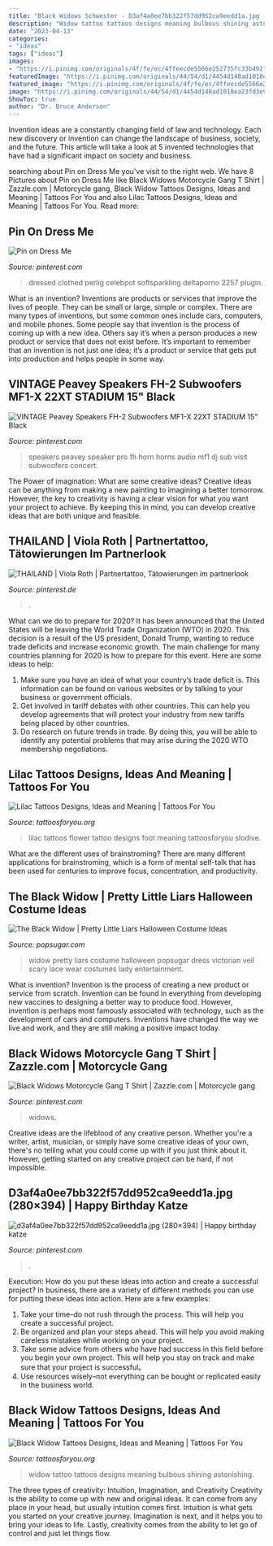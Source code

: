 ```yaml
---
title: "Black Widows Schwester - D3af4a0ee7bb322f57dd952ca9eedd1a.jpg (280×394)"
description: "Widow tattoo tattoos designs meaning bulbous shining astonishing"
date: "2023-04-13"
categories:
- "ideas"
tags: ["ideas"]
images:
- "https://i.pinimg.com/originals/4f/fe/ec/4ffeecde5566e252735fc33b492f66b3.jpg"
featuredImage: "https://i.pinimg.com/originals/44/54/d1/4454d148ad1018ea23fd3e9ab624883a.jpg"
featured_image: "https://i.pinimg.com/originals/4f/fe/ec/4ffeecde5566e252735fc33b492f66b3.jpg"
image: "https://i.pinimg.com/originals/44/54/d1/4454d148ad1018ea23fd3e9ab624883a.jpg"
ShowToc: true
author: "Dr. Bruce Anderson"
---
```



Invention ideas are a constantly changing field of law and technology. Each new discovery or invention can change the landscape of business, society, and the future. This article will take a look at 5 invented technologies that have had a significant impact on society and business.

	

		
searching about Pin on Dress Me you've visit to the right web. We have 8 Pictures about Pin on Dress Me like Black Widows Motorcycle Gang T Shirt | Zazzle.com | Motorcycle gang, Black Widow Tattoos Designs, Ideas and Meaning | Tattoos For You and also Lilac Tattoos Designs, Ideas and Meaning | Tattoos For You. Read more:
		
    
## Pin On Dress Me

<img loading=lazy src="https://i.pinimg.com/736x/64/4a/3e/644a3e6d8a378294880723f46f352a7e.jpg" onerror="this.onerror=null;this.src='https://tse4.mm.bing.net/th?id=OIP.Ajv3CRalX4W0VaZWqUditQHaJ_&amp;pid=15.1';" alt="Pin on Dress Me">

_Source: pinterest.com_

>dressed clothed perlig celebpot softsparkling deltaporno 2257 plugin. 

	

What is an invention?
Inventions are products or services that improve the lives of people. They can be small or large, simple or complex. There are many types of inventions, but some common ones include cars, computers, and mobile phones. Some people say that invention is the process of coming up with a new idea. Others say it’s when a person produces a new product or service that does not exist before. It’s important to remember that an invention is not just one idea; it’s a product or service that gets put into production and helps people in some way.

    
## VINTAGE Peavey Speakers FH-2 Subwoofers MF1-X 22XT STADIUM 15&quot; Black

<img loading=lazy src="https://i.pinimg.com/originals/4f/fe/ec/4ffeecde5566e252735fc33b492f66b3.jpg" onerror="this.onerror=null;this.src='https://tse4.mm.bing.net/th?id=OIP.33w2BbsbarBs0NOW-LzyxwHaE6&amp;pid=15.1';" alt="VINTAGE Peavey Speakers FH-2 Subwoofers MF1-X 22XT STADIUM 15&quot; Black">

_Source: pinterest.com_

>speakers peavey speaker pro fh horn horns audio mf1 dj sub visit subwoofers concert. 

	

The Power of imagination: What are some creative ideas?
Creative ideas can be anything from making a new painting to imagining a better tomorrow. However, the key to creativity is having a clear vision for what you want your project to achieve. By keeping this in mind, you can develop creative ideas that are both unique and feasible.

    
## THAILAND | Viola Roth | Partnertattoo, Tätowierungen Im Partnerlook

<img loading=lazy src="https://i.pinimg.com/originals/44/54/d1/4454d148ad1018ea23fd3e9ab624883a.jpg" onerror="this.onerror=null;this.src='https://tse3.mm.bing.net/th?id=OIP.LHMe2J1eIg6Cix6DBmKV5wHaLG&amp;pid=15.1';" alt="THAILAND | Viola Roth | Partnertattoo, Tätowierungen im partnerlook">

_Source: pinterest.de_

>. 

	

What can we do to prepare for 2020?
It has been announced that the United States will be leaving the World Trade Organization (WTO) in 2020. This decision is a result of the US president, Donald Trump, wanting to reduce trade deficits and increase economic growth. The main challenge for many countries planning for 2020 is how to prepare for this event. Here are some ideas to help: 
1. Make sure you have an idea of what your country’s trade deficit is. This information can be found on various websites or by talking to your business or government officials. 
2. Get involved in tariff debates with other countries. This can help you develop agreements that will protect your industry from new tariffs being placed by other countries. 
3. Do research on future trends in trade. By doing this, you will be able to identify any potential problems that may arise during the 2020 WTO membership negotiations.

    
## Lilac Tattoos Designs, Ideas And Meaning | Tattoos For You

<img loading=lazy src="http://www.tattoosforyou.org/wp-content/uploads/2016/02/Lilac-Flower-Tattoos.jpg" onerror="this.onerror=null;this.src='https://tse4.mm.bing.net/th?id=OIP.bIMlH72uPsCPCabZQy0GsQHaFj&amp;pid=15.1';" alt="Lilac Tattoos Designs, Ideas and Meaning | Tattoos For You">

_Source: tattoosforyou.org_

>lilac tattoos flower tattoo designs foot meaning tattoosforyou slodive. 

	

What are the different uses of brainstroming?
There are many different applications for brainstroming, which is a form of mental self-talk that has been used for centuries to improve focus, concentration, and productivity.

    
## The Black Widow | Pretty Little Liars Halloween Costume Ideas

<img loading=lazy src="https://media1.popsugar-assets.com/files/thumbor/ag13CfZdzwvkMBhGl1FqiE3gr-k/fit-in/1024x1024/filters:format_auto-!!-:strip_icc-!!-/2014/10/07/972/n/1922283/6eb7710966d7eb0f_6/i/Black-Widow.jpg" onerror="this.onerror=null;this.src='https://tse1.mm.bing.net/th?id=OIP.5IJpRmMOPTFHGvFARwizxAHaJX&amp;pid=15.1';" alt="The Black Widow | Pretty Little Liars Halloween Costume Ideas">

_Source: popsugar.com_

>widow pretty liars costume halloween popsugar dress victorian veil scary lace wear costumes lady entertainment. 

	

What is invention?
Invention is the process of creating a new product or service from scratch. Invention can be found in everything from developing new vaccines to designing a better way to produce food. However, invention is perhaps most famously associated with technology, such as the development of cars and computers. Inventions have changed the way we live and work, and they are still making a positive impact today.

    
## Black Widows Motorcycle Gang T Shirt | Zazzle.com | Motorcycle Gang

<img loading=lazy src="https://i.pinimg.com/736x/8c/57/54/8c57541e699a747fb0bd884212190243.jpg" onerror="this.onerror=null;this.src='https://tse2.mm.bing.net/th?id=OIP.gEXMg4NqKS9BBvGm8-QNFAHaJe&amp;pid=15.1';" alt="Black Widows Motorcycle Gang T Shirt | Zazzle.com | Motorcycle gang">

_Source: pinterest.com_

>widows. 

	

Creative ideas are the lifeblood of any creative person. Whether you're a writer, artist, musician, or simply have some creative ideas of your own, there's no telling what you could come up with if you just think about it. However, getting started on any creative project can be hard, if not impossible.

    
## D3af4a0ee7bb322f57dd952ca9eedd1a.jpg (280×394) | Happy Birthday Katze

<img loading=lazy src="https://i.pinimg.com/originals/01/a9/b4/01a9b4922fb64308c0aa4b249426ab8a.jpg" onerror="this.onerror=null;this.src='https://tse3.mm.bing.net/th?id=OIP.zvHhvSTsPwQauYJN1qjrLAAAAA&amp;pid=15.1';" alt="d3af4a0ee7bb322f57dd952ca9eedd1a.jpg (280×394) | Happy birthday katze">

_Source: pinterest.com_

>. 

	

Execution: How do you put these ideas into action and create a successful project?
In business, there are a variety of different methods you can use for putting these ideas into action. Here are a few examples:
1. Take your time–do not rush through the process. This will help you create a successful project.
2. Be organized and plan your steps ahead. This will help you avoid making careless mistakes while working on your project.
3. Take some advice from others who have had success in this field before you begin your own project. This will help you stay on track and make sure that your project is successful。
4. Use resources wisely–not everything can be bought or replicated easily in the business world.

    
## Black Widow Tattoos Designs, Ideas And Meaning | Tattoos For You

<img loading=lazy src="https://www.tattoosforyou.org/wp-content/uploads/2016/03/Black-Widow-Tattoo-Design.jpg" onerror="this.onerror=null;this.src='https://tse4.mm.bing.net/th?id=OIP.1VNZ2_nX_13VWbJn_zZdGwHaFj&amp;pid=15.1';" alt="Black Widow Tattoos Designs, Ideas and Meaning | Tattoos For You">

_Source: tattoosforyou.org_

>widow tattoo tattoos designs meaning bulbous shining astonishing. 

	

The three types of creativity: Intuition, Imagination, and Creativity
Creativity is the ability to come up with new and original ideas. It can come from any place in your head, but usually intuition comes first. Intuition is what gets you started on your creative journey. Imagination is next, and it helps you to bring your ideas to life. Lastly, creativity comes from the ability to let go of control and just let things flow.


